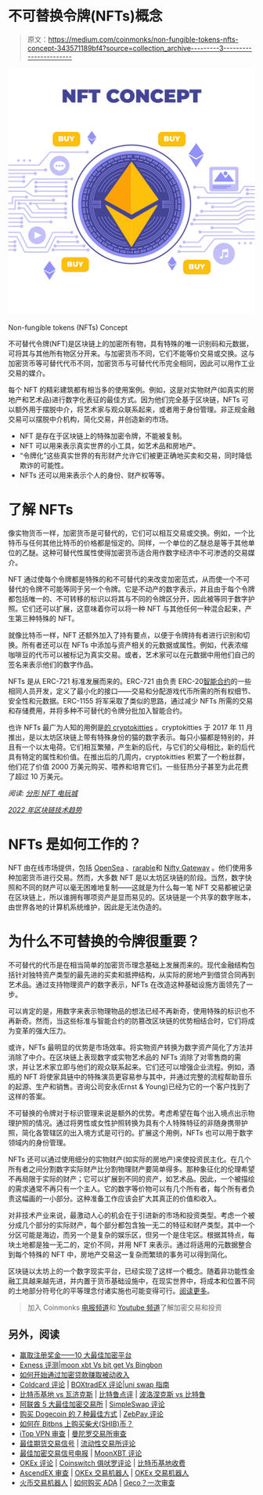 # 不可替换令牌(NFTs)概念

> 原文：<https://medium.com/coinmonks/non-fungible-tokens-nfts-concept-343571189bf4?source=collection_archive---------3----------------------->

![](img/26b34fa55d57c09bae43ac1a7fd57b75.png)

Non-fungible tokens (NFTs) Concept

不可替代令牌(NFT)是区块链上的加密所有物，具有特殊的唯一识别码和元数据，可将其与其他所有物区分开来。与加密货币不同，它们不能等价交易或交换。这与加密货币等可替代代币不同，加密货币与可替代代币完全相同，因此可以用作工业交易的媒介。

每个 NFT 的精彩建筑都有相当多的使用案例。例如，这是对实物财产(如真实的房地产和艺术品)进行数字化表征的最佳方式。因为他们完全基于区块链，NFTs 可以额外用于摆脱中介，将艺术家与观众联系起来，或者用于身份管理。非正规金融交易可以摆脱中介机构，简化交易，并创造新的市场。

*   NFT 是存在于区块链上的特殊加密令牌，不能被复制。
*   NFT 可以用来表示真实世界的小工具，如艺术品和房地产。
*   “令牌化”这些真实世界的有形财产允许它们被更正确地买卖和交易，同时降低欺诈的可能性。
*   NFTs 还可以用来表示个人的身份、财产权等等。

# 了解 NFTs

像实物货币一样，加密货币是可替代的，它们可以相互交易或交换。例如，一个比特币与任何其他比特币的价格都是恒定的。同样，一个单位的乙醚总是等于其他单位的乙醚。这种可替代性属性使得加密货币适合用作数字经济中不可渗透的交易媒介。

NFT 通过使每个令牌都是特殊的和不可替代的来改变加密范式，从而使一个不可替代的令牌不可能等同于另一个令牌。它是不动产的数字表示，并且由于每个令牌都包括唯一的、不可转移的标识以将其与不同的令牌区分开，因此被等同于数字护照。它们还可以扩展，这意味着你可以将一种 NFT 与其他任何一种混合起来，产生第三种特殊的 NFT。

就像比特币一样，NFT 还额外加入了持有要点，以便于令牌持有者进行识别和切换。所有者还可以在 NFTs 中添加与资产相关的元数据或属性。例如，代表浓缩咖啡豆的代币可以被标记为真实交易。或者，艺术家可以在元数据中用他们自己的签名来表示他们的数字作品。

NFTs 是从 ERC-721 标准发展而来的。ERC-721 由负责 ERC-20[智能合约](https://cryptoworldfinace.blogspot.com/2021/12/understanding-smart-contract-and-use.html)的一些相同人员开发，定义了最小化的接口——交易和分配游戏代币所需的所有权细节、安全性和元数据。ERC-1155 将军采取了类似的思路，通过减少 NFTs 所需的交易和存储费用，并将多种不可替代的令牌分批加入智能合约。

也许 NFTs 最广为人知的用例是[的 cryptokitties](https://www.cryptokitties.co/) 。cryptokitties 于 2017 年 11 月推出，是以太坊区块链上带有特殊身份的猫的数字表示。每只小猫都是特别的，并且有一个以太电荷。它们相互繁殖，产生新的后代，与它们的父母相比，新的后代具有特定的属性和价值。在推出后的几周内，cryptokitties 积累了一个粉丝群，他们花了价值 2000 万美元购买、喂养和培育它们。一些狂热分子甚至为此花费了超过 10 万美元。

*阅读:* [*分形 NFT 电玩城*](https://cryptoworldfinace.blogspot.com/2021/12/fractal-nft-gaming-marketplace.html)

[*2022 年区块链技术趋势*](https://cryptoworldfinace.blogspot.com/2021/12/blockchain-technology-trends-for-2022.html)

# NFTs 是如何工作的？

NFT 由在线市场提供，包括 [OpenSea](https://opensea.io/) 、[rarable](https://rarible.com/)和 [Nifty Gateway](https://niftygateway.com/) 。他们使用多种加密货币进行交易。然而，大多数 NFT 是以太坊区块链的阶段。当然，数字快照和不同的财产可以毫无困难地复制——这就是为什么每一笔 NFT 交易都被记录在区块链上，所以谁拥有哪项资产是显而易见的。区块链是一个共享的数字账本，由世界各地的计算机系统维护，因此是无法伪造的。

# 为什么不可替换的令牌很重要？

不可替代的代币是在相当简单的加密货币理念基础上发展而来的。现代金融结构包括针对独特资产类型的最先进的买卖和抵押结构，从实际的房地产到借贷合同再到艺术品。通过支持物理资产的数字表示，NFTs 在改造这种基础设施方面领先了一步。

可以肯定的是，用数字来表示物理物品的想法已经不再新奇，使用特殊的标识也不再新奇。然而，当这些标准与智能合约的防篡改区块链的优势相结合时，它们将成为变革的强大压力。

或许，NFTs 最明显的优势是市场效率。将实物资产转换为数字资产简化了方法并消除了中介。在区块链上表现数字或实物艺术品的 NFTs 消除了对零售商的需求，并让艺术家立即与他们的观众联系起来。它们还可以增强企业流程。例如，酒瓶的 NFT 将使家具链中的特殊演员更容易参与其中，并通过完整的流程帮助音乐的起源、生产和销售。咨询公司安永(Ernst & Young)已经为它的一个客户找到了这样的答案。

不可替换的令牌对于标识管理来说是额外的优势。考虑希望在每个出入境点出示物理护照的情况。通过将男性或女性护照转换为具有个人特殊特征的非随身携带护照，简化各管辖区的出入境方式是可行的。扩展这个用例，NFTs 也可以用于数字领域内的身份管理。

NFTs 还可以通过使用细分的实物财产(如实际的房地产)来使投资民主化。在几个所有者之间分割数字实际财产比分割物理财产要简单得多。那种象征化的伦理希望不再局限于实际的财产；它可以扩展到不同的资产，如艺术品。因此，一个被描绘的需求通常不再只有一个主人。它的数字等价物可以有几个所有者，每个所有者负责这幅画的一小部分。这种准备工作应该会扩大其真正的价值和收入。

对非技术产业来说，最激动人心的机会在于引进新的市场和投资类型。考虑一个被分成几个部分的实际财产，每个部分都包含独一无二的特征和财产类型。其中一个分区可能是海边，而另一个是复杂的娱乐区，但另一个是住宅区。根据其特点，每块土地都是独一无二的，定价不同，并用 NFT 来表示。通过将适用的元数据整合到每个特殊的 NFT 中，房地产交易这一复杂而繁琐的事务可以得到简化。

区块链以太坊上的一个数字现实平台，已经实现了这样一个概念。随着非功能性金融工具越来越先进，并内置于货币基础设施中，在现实世界中，将成本和位置不同的土地部分符号化的平等理念付诸实施也可能变得可行。[阅读更多](https://cryptoworldfinace.blogspot.com/2021/12/non-fungible-tokens-nfts-concept.html)。

> 加入 Coinmonks [电报频道](https://t.me/coincodecap)和 [Youtube 频道](https://www.youtube.com/c/coinmonks/videos)了解加密交易和投资

## 另外，阅读

*   [赢取注册奖金——10 大最佳加密平台](https://blog.coincodecap.com/earn-sign-up-bonus)
*   [Exness 评测](https://blog.coincodecap.com/exness-review)|[moon xbt Vs bit get Vs Bingbon](https://blog.coincodecap.com/bingbon-vs-bitget-vs-moonxbt)
*   [如何开始通过加密贷款赚取被动收入](https://blog.coincodecap.com/passive-income-crypto-lending)
*   [Coldcard 评论](https://blog.coincodecap.com/coldcard-review) | [BOXtradEX 评论](https://blog.coincodecap.com/boxtradex-review)|[uni swap 指南](https://blog.coincodecap.com/uniswap)
*   [比特币基地 vs 瓦济克斯](https://blog.coincodecap.com/coinbase-vs-wazirx) | [比特鲁点评](https://blog.coincodecap.com/bitrue-review) | [波洛涅克斯 vs 比特鲁](https://blog.coincodecap.com/poloniex-vs-bittrex)
*   [阿联酋 5 大最佳加密交易所](https://blog.coincodecap.com/best-crypto-exchanges-in-uae) | [SimpleSwap 评论](https://blog.coincodecap.com/simpleswap-review)
*   [购买 Dogecoin 的 7 种最佳方式](https://blog.coincodecap.com/ways-to-buy-dogecoin) | [ZebPay 评论](https://blog.coincodecap.com/zebpay-review)
*   [如何在 Bitbns 上购买柴犬(SHIB)币？](https://blog.coincodecap.com/buy-shiba-bitbns)
*   [iTop VPN 审查](https://blog.coincodecap.com/itop-vpn-review) | [曼陀罗交易所审查](https://blog.coincodecap.com/mandala-exchange-review)
*   [最佳期货交易信号](https://blog.coincodecap.com/futures-trading-signals) | [流动性交易所评论](https://blog.coincodecap.com/liquid-exchange-review)
*   [最佳加密交易信号电报](/coinmonks/best-crypto-signals-telegram-5785cdbc4b2b) | [MoonXBT 评论](/coinmonks/moonxbt-review-6e4ab26d037)
*   [OKEx 评论](/coinmonks/okex-review-6b369304110f) | [Coinswitch 俱吠罗评论](/coinmonks/coinswitch-kuber-review-1a8dc5c7a739) | [比特币基地收费](/coinmonks/coinbase-fees-831e77d4f2c5)
*   [AscendEX 审查](/coinmonks/ascendex-review-53e829cf75fa) | [OKEx 交易机器人](/coinmonks/okex-trading-bots-234920f61e60) | [OKEx 交易机器人](/coinmonks/okex-trading-bots-234920f61e60)
*   [火币交易机器人](https://blog.coincodecap.com/huobi-trading-bot) | [如何购买 ADA](https://blog.coincodecap.com/buy-ada-cardano) | [Geco？一次审查](https://blog.coincodecap.com/geco-one-review)